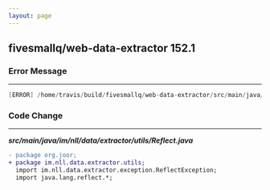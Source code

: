 ```yaml
---
layout: page
---
```

## fivesmallq/web-data-extractor 152.1

### Error Message

---------------------

```java
[ERROR] /home/travis/build/fivesmallq/web-data-extractor/src/main/java/im/nll/data/extractor/utils/Reflect.java:[62,8] duplicate class: org.joor.Reflect
```

### Code Change

---------------------

***src/main/java/im/nll/data/extractor/utils/Reflect.java***

```diff
- package org.joor;
+ package im.nll.data.extractor.utils;
  import im.nll.data.extractor.exception.ReflectException;
  import java.lang.reflect.*;
```
